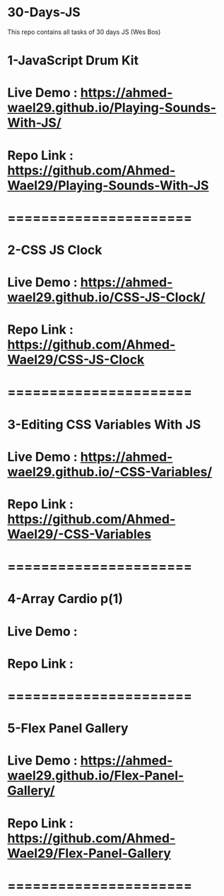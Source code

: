 # 30-Days-JS
This repo contains all tasks of 30 days JS (Wes Bos)
# #######################################################
# 1-JavaScript Drum Kit
# Live Demo : https://ahmed-wael29.github.io/Playing-Sounds-With-JS/
# Repo Link : https://github.com/Ahmed-Wael29/Playing-Sounds-With-JS
# ======================
# 2-CSS JS Clock
# Live Demo : https://ahmed-wael29.github.io/CSS-JS-Clock/
# Repo Link : https://github.com/Ahmed-Wael29/CSS-JS-Clock
# ======================
# 3-Editing CSS Variables With JS
# Live Demo : https://ahmed-wael29.github.io/-CSS-Variables/
# Repo Link : https://github.com/Ahmed-Wael29/-CSS-Variables
# ======================
# 4-Array Cardio p(1)
# Live Demo : 
# Repo Link : 
# ======================
# 5-Flex Panel Gallery
# Live Demo : https://ahmed-wael29.github.io/Flex-Panel-Gallery/
# Repo Link : https://github.com/Ahmed-Wael29/Flex-Panel-Gallery
# ======================
